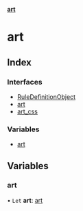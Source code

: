 **[art](README.md)**

# art

## Index

### Interfaces

* [RuleDefinitionObject](interfaces/ruledefinitionobject.md)
* [art](interfaces/art.md)
* [art\_css](interfaces/art_css.md)

### Variables

* [art](README.md#art)

## Variables

### art

• `Let` **art**: [art](interfaces/art.md)
